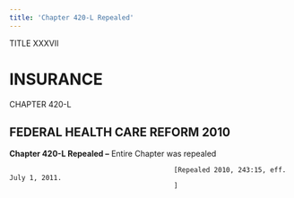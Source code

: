 ```yaml
---
title: 'Chapter 420-L Repealed'
---
```


TITLE XXXVII
                                             
INSURANCE
=============

CHAPTER 420-L
                                             
FEDERAL HEALTH CARE REFORM 2010
-------------------------------

**Chapter 420-L Repealed –** Entire Chapter was repealed


                                             [Repealed 2010, 243:15, eff. July 1, 2011.
                                             ]
